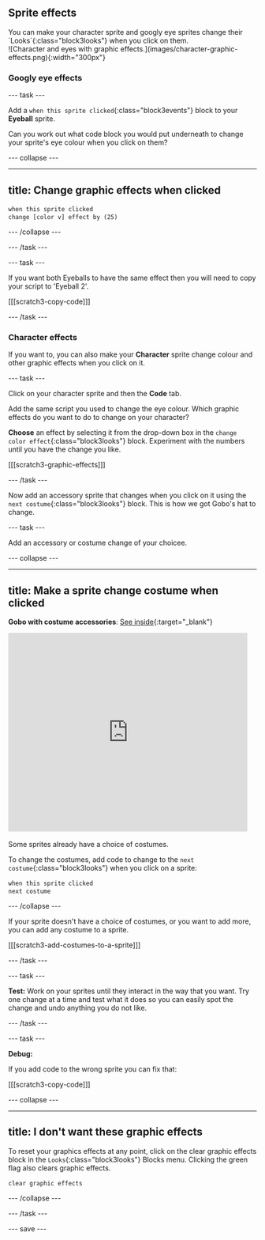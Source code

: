 ## Sprite effects

<div style="display: flex; flex-wrap: wrap">
<div style="flex-basis: 200px; flex-grow: 1; margin-right: 15px;">
You can make your character sprite and googly eye sprites change their `Looks`{:class="block3looks"} when you click on them. 
</div>
<div>
![Character and eyes with graphic effects.](images/character-graphic-effects.png){:width="300px"}    
</div>
</div>

### Googly eye effects

--- task ---

Add a `when this sprite clicked`{:class="block3events"} block to your **Eyeball** sprite. 

Can you work out what code block you would put underneath to change your sprite's eye colour when you click on them?

--- collapse ---

---
title: Change graphic effects when clicked
---

```blocks3
when this sprite clicked  
change [color v] effect by (25)
```

--- /collapse ---

--- /task ---

--- task ---

If you want both Eyeballs to have the same effect then you will need to copy your script to 'Eyeball 2'.

[[[scratch3-copy-code]]]

--- /task ---

### Character effects

If you want to, you can also make your **Character** sprite change colour and other graphic effects when you click on it. 

--- task ---

Click on your character sprite and then the **Code** tab.

Add the same script you used to change the eye colour. Which graphic effects do you want to do to change on your character?

**Choose** an effect by selecting it from the drop-down box in the `change color effect`{:class="block3looks"} block. Experiment with the numbers until you have the change you like.   

[[[scratch3-graphic-effects]]]

--- /task ---

Now add an accessory sprite that changes when you click on it using the `next costume`{:class="block3looks"} block. This is how we got Gobo's hat to change.

--- task ---

Add an accessory or costume change of your choicee.

--- collapse ---

---
title: Make a sprite change costume when clicked
---

**Gobo with costume accessories**: [See inside](https://scratch.mit.edu/projects/496334057/editor){:target="_blank"}
<div class="scratch-preview">
<iframe allowtransparency="true" width="485" height="402" src="https://scratch.mit.edu/projects/embed/496334057/?autostart=false" frameborder="0"></iframe>
</div>

Some sprites already have a choice of costumes.

To change the costumes, add code to change to the `next costume`{:class="block3looks"} when you click on a sprite:

```blocks3
when this sprite clicked
next costume
```

--- /collapse ---

If your sprite doesn't have a choice of costumes, or you want to add more, you can add any costume to a sprite.

[[[scratch3-add-costumes-to-a-sprite]]]

--- /task ---

--- task ---

**Test:** Work on your sprites until they interact in the way that you want. Try one change at a time and test what it does so you can easily spot the change and undo anything you do not like.  

--- /task ---

--- task ---

**Debug:**

If you add code to the wrong sprite you can fix that:

[[[scratch3-copy-code]]]

--- collapse ---

---
title: I don't want these graphic effects  
---

To reset your graphics effects at any point, click on the clear graphic effects block in the `Looks`{:class="block3looks"} Blocks menu. Clicking the green flag also clears graphic effects.

```blocks3
clear graphic effects
```
--- /collapse ---

--- /task ---

--- save ---

